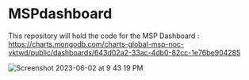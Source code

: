 # MSPdashboard
This repository will hold the code for the MSP Dashboard : https://charts.mongodb.com/charts-global-msp-noc-vktwd/public/dashboards/643d02a2-33ac-4db0-82cc-1e76be904285

![Screenshot 2023-06-02 at 9 43 19 PM](https://github.com/CiscoSE/GPRS-MSP-Dashboard/assets/11584709/bef22c53-412a-44d0-8dbe-48d87e9d66ab)
